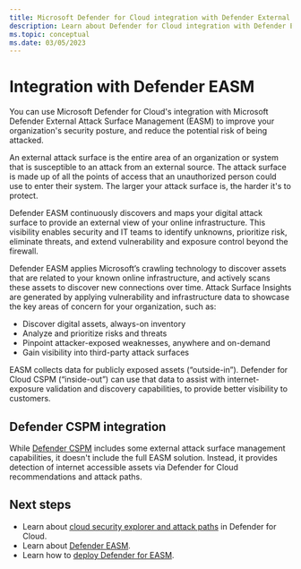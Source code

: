 ```yaml
---
title: Microsoft Defender for Cloud integration with Defender External Attack Surface Management (EASM)
description: Learn about Defender for Cloud integration with Defender External attack surface management (EASM)
ms.topic: conceptual
ms.date: 03/05/2023
---
```


# Integration with Defender EASM

You can use Microsoft Defender for Cloud's integration with Microsoft Defender External Attack Surface Management (EASM) to improve your organization's security posture, and reduce the potential risk of being attacked.

An external attack surface is the entire area of an organization or system that is susceptible to an attack from an external source. The attack surface is made up of all the points of access that an unauthorized person could use to enter their system. The larger your attack surface is, the harder it's to protect.

Defender EASM continuously discovers and maps your digital attack surface to provide an external view of your online infrastructure. This visibility enables security and IT teams to identify unknowns, prioritize risk, eliminate threats, and extend vulnerability and exposure control beyond the firewall.

Defender EASM applies Microsoft’s crawling technology to discover assets that are related to your known online infrastructure, and actively scans these assets to discover new connections over time. Attack Surface Insights are generated by applying vulnerability and infrastructure data to showcase the key areas of concern for your organization, such as:

- Discover digital assets, always-on inventory  
- Analyze and prioritize risks and threats
- Pinpoint attacker-exposed weaknesses, anywhere and on-demand
- Gain visibility into third-party attack surfaces

EASM collects data for publicly exposed assets (“outside-in”). Defender for Cloud CSPM (“inside-out”) can use that data to assist with internet-exposure validation and discovery capabilities, to provide better visibility to customers.

## Defender CSPM integration

While [Defender CSPM](concept-cloud-security-posture-management.md) includes some external attack surface management capabilities, it doesn't include the full EASM solution. Instead, it provides detection of internet accessible assets via Defender for Cloud recommendations and attack paths.

## Next steps

- Learn about [cloud security explorer and attack paths](concept-attack-path.md) in Defender for Cloud.
- Learn about [Defender EASM](../external-attack-surface-management/overview.md).
- Learn how to [deploy Defender for EASM](../external-attack-surface-management/deploying-the-defender-easm-azure-resource.md).
